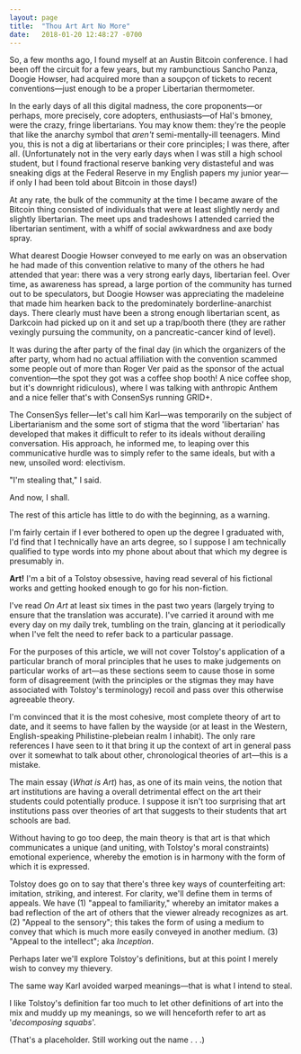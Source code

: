 ```yaml
---
layout: page
title:  "Thou Art Art No More"
date:   2018-01-20 12:48:27 -0700
---
```


So, a few months ago, I found myself at an Austin Bitcoin conference. I had been off the circuit for a few years, but my rambunctious Sancho Panza, Doogie Howser, had acquired more than a soupçon of tickets to recent conventions—just enough to be a proper Libertarian thermometer. 
 
In the early days of all this digital madness, the core proponents—or perhaps, more precisely, core adopters, enthusiasts—of Hal's bmoney, were the crazy, fringe libertarians. You may know them: they're the people that like the anarchy symbol that _aren't_ semi-mentally-ill teenagers. Mind you, this is not a dig at libertarians or their core principles; I was there, after all. (Unfortunately not in the very early days when I was still a high school student, but I found fractional reserve banking very distasteful and was sneaking digs at the Federal Reserve in my English papers my junior year—if only I had been told about Bitcoin in those days!) 

At any rate, the bulk of the community at the time I became aware of the Bitcoin thing consisted of individuals that were at least slightly nerdy and slightly libertarian. The meet ups and tradeshows I attended carried the libertarian sentiment, with a whiff of social awkwardness and axe body spray. 
 
What dearest Doogie Howser conveyed to me early on was an observation he had made of this convention relative to many of the others he had attended that year: there was a very strong early days, libertarian feel. Over time, as awareness has spread, a large portion of the community has turned out to be speculators, but Doogie Howser was appreciating the madeleine that made him hearken back to the predominately borderline-anarchist days. There clearly must have been a strong enough libertarian scent, as Darkcoin had picked up on it and set up a trap/booth there (they are rather vexingly pursuing the community, on a pancreatic-cancer kind of level). 

It was during the after party of the final day (in which the organizers of the after party, whom had no actual affiliation with the convention scammed some people out of more than Roger Ver paid as the sponsor of the actual convention—the spot they got was a coffee shop booth! A nice coffee shop, but it's downright ridiculous), where I was talking with anthropic Anthem and a nice feller that's with ConsenSys running GRID+. 

The ConsenSys feller—let's call him Karl—was temporarily on the subject of Libertarianism and the some sort of stigma that the word 'libertarian' has developed that makes it difficult to refer to its ideals without derailing conversation. His approach, he informed me, to leaping over this communicative hurdle was to simply refer to the same ideals, but with a new, unsoiled word: electivism. 

"I'm stealing that," I said. 

And now, I shall. 

The rest of this article has little to do with the beginning, as a warning. 

I'm fairly certain if I ever bothered to open up the degree I graduated with, I'd find that I technically have an arts degree, so I suppose I am technically qualified to type words into my phone about about that which my degree is presumably in. 

**Art!** I'm a bit of a Tolstoy obsessive, having read several of his fictional works and getting hooked enough to go for his non-fiction. 

I've read _On Art_ at least six times in the past two years (largely trying to ensure that the translation was accurate). I've carried it around with me every day on my daily trek, tumbling on the train, glancing at it periodically when I've felt the need to refer back to a particular passage. 

For the purposes of this article, we will not cover Tolstoy's application of a particular branch of moral principles that he uses to make judgements on particular works of art—as these sections seem to cause those in some form of disagreement (with the principles or the stigmas they may have associated with Tolstoy's terminology) recoil and pass over this otherwise agreeable theory. 

I'm convinced that it is the most cohesive, most complete theory of art to date, and it seems to have fallen by the wayside (or at least in the Western, English-speaking Philistine-plebeian realm I inhabit). The only rare references I have seen to it that bring it up the context of art in general pass over it somewhat to talk about other, chronological theories of art—this is a mistake. 

The main essay (_What is Art_) has, as one of its main veins, the notion that art institutions are having a overall detrimental effect on the art  their students could potentially produce. I suppose it isn't too surprising that art institutions pass over theories of art that suggests to their students that art schools are bad. 

Without having to go too deep, the main theory is that art is that which communicates a unique (and uniting, with Tolstoy's moral constraints) emotional experience, whereby the emotion is in harmony with the form of which it is expressed. 

Tolstoy does go on to say that there's three key ways of counterfeiting art: imitation, striking, and interest. For clarity, we'll define them in terms of appeals. We have (1) "appeal to familiarity," whereby an imitator makes a bad reflection of the art of others that the viewer already recognizes as art. (2) "Appeal to the sensory"; this takes the form of using a medium to convey that which is much more easily conveyed in another medium. (3) "Appeal to the intellect"; aka _Inception_. 

Perhaps later we'll explore Tolstoy's definitions, but at this point I merely wish to convey my thievery. 

The same way Karl avoided warped meanings—that is what I intend to steal. 

I like Tolstoy's definition far too much to let other definitions of art into the mix and muddy up my meanings, so we will henceforth refer to art as '_decomposing squabs_'. 

(That's a placeholder. Still working out the name . . .)